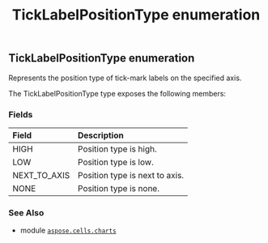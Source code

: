 ﻿---
title: TickLabelPositionType enumeration
second_title: Aspose.Cells for Python via .NET API References
description: 
type: docs
weight: 640
url: /aspose.cells.charts/ticklabelpositiontype/
is_root: false
---

## TickLabelPositionType enumeration

Represents the position type of tick-mark labels on the specified axis.



The TickLabelPositionType type exposes the following members:

### Fields
| Field | Description |
| :- | :- |
| HIGH | Position type is high. |
| LOW | Position type is low. |
| NEXT_TO_AXIS | Position type is next to axis. |
| NONE | Position type is none. |



### See Also
* module [`aspose.cells.charts`](..)
